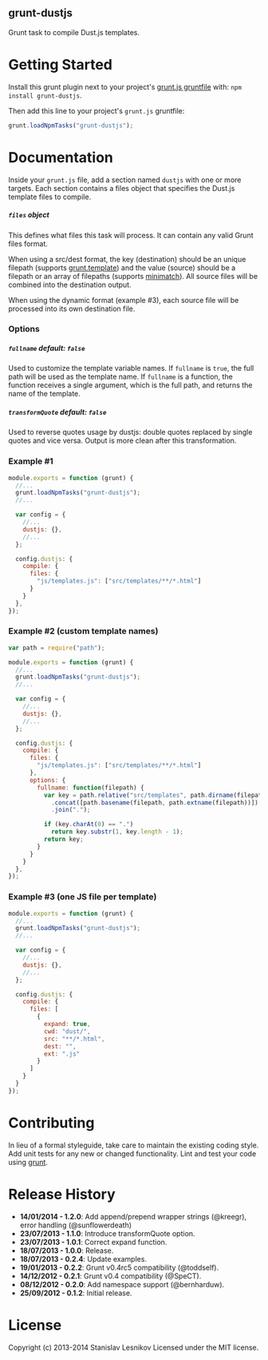 grunt-dustjs
----------

Grunt task to compile Dust.js templates.

Getting Started
===============

Install this grunt plugin next to your project's [grunt.js gruntfile][getting_started] with: `npm install grunt-dustjs`.

Then add this line to your project's `grunt.js` gruntfile:

```javascript
grunt.loadNpmTasks("grunt-dustjs");
```

[getting_started]: https://github.com/gruntjs/grunt/wiki/Getting-started
[grunt]: http://gruntjs.com

Documentation
=============

Inside your `grunt.js` file, add a section named `dustjs` with one or more targets. Each section contains a files object that specifies the Dust.js template files to compile.

##### `files` object
This defines what files this task will process. It can contain any valid Grunt files format.

When using a src/dest format, the key (destination) should be an unique filepath (supports [grunt.template](https://github.com/gruntjs/grunt/wiki/grunt.template)) and the value (source) should be a filepath or an array of filepaths (supports [minimatch](https://github.com/isaacs/minimatch)). All source files will be combined into the destination output.

When using the dynamic format (example #3), each source file will be processed into its own destination file.

### Options

##### `fullname` _default_: `false`
Used to customize the template variable names. If `fullname` is `true`, the full path will be used as the template name. If `fullname` is a function, the function receives a single argument, which is the full path, and returns the name of the template.

##### `transformQuote` _default_: `false`
Used to reverse quotes usage by dustjs: double quotes replaced by single quotes and vice versa. Output is more clean after this transformation.

### Example #1

```javascript
module.exports = function (grunt) {
  //...
  grunt.loadNpmTasks("grunt-dustjs");
  //...

  var config = {
    //...
    dustjs: {},
    //...
  };

  config.dustjs: {
    compile: {
      files: {
        "js/templates.js": ["src/templates/**/*.html"]
      }
    }
  },
});
```

### Example #2 (custom template names)

```javascript
var path = require("path");

module.exports = function (grunt) {
  //...
  grunt.loadNpmTasks("grunt-dustjs");
  //...

  var config = {
    //...
    dustjs: {},
    //...
  };

  config.dustjs: {
    compile: {
      files: {
        "js/templates.js": ["src/templates/**/*.html"]
      },
      options: {
        fullname: function(filepath) {
          var key = path.relative("src/templates", path.dirname(filepath)).split(path.sep) // folder names
            .concat([path.basename(filepath, path.extname(filepath))]) // template name
            .join(".");

          if (key.charAt(0) == ".")
            return key.substr(1, key.length - 1);
          return key;
        }
      }
    }
  },
});
```


### Example #3 (one JS file per template)

```javascript
module.exports = function (grunt) {
  //...
  grunt.loadNpmTasks("grunt-dustjs");
  //...

  var config = {
    //...
    dustjs: {},
    //...
  };

  config.dustjs: {
    compile: {
      files: [
        {
          expand: true,
          cwd: "dust/",
          src: "**/*.html",
          dest: "",
          ext: ".js"
        }
      ]
    }
  }
});
```


Contributing
============

In lieu of a formal styleguide, take care to maintain the existing coding style. Add unit tests for any new or changed functionality. Lint and test your code using [grunt][grunt].

Release History
===============
*   __14/01/2014 - 1.2.0__: Add append/prepend wrapper strings (@kreegr), error handling (@sunflowerdeath)
*   __23/07/2013 - 1.1.0__: Introduce transformQuote option.
*   __23/07/2013 - 1.0.1__: Correct expand function.
*   __18/07/2013 - 1.0.0__: Release.
*   __18/07/2013 - 0.2.4__: Update examples.
*   __19/01/2013 - 0.2.2__: Grunt v0.4rc5 compatibility (@toddself).
*   __14/12/2012 - 0.2.1__: Grunt v0.4 compatibility (@SpeCT).
*   __08/12/2012 - 0.2.0__: Add namespace support (@bernharduw).
*   __25/09/2012 - 0.1.2__: Initial release.

License
=======

Copyright (c) 2013-2014 Stanislav Lesnikov
Licensed under the MIT license.

